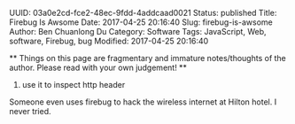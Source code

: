 UUID: 03a0e2cd-fce2-48ec-9fdd-4addcaad0021
Status: published
Title: Firebug Is Awsome
Date: 2017-04-25 20:16:40
Slug: firebug-is-awsome
Author: Ben Chuanlong Du
Category: Software
Tags: JavaScript, Web, software, Firebug, bug
Modified: 2017-04-25 20:16:40

**
Things on this page are fragmentary and immature notes/thoughts of the author. 
Please read with your own judgement!
**

1. use it to inspect http header
 

Someone even uses firebug to hack the wireless internet at Hilton hotel.
I never tried.
